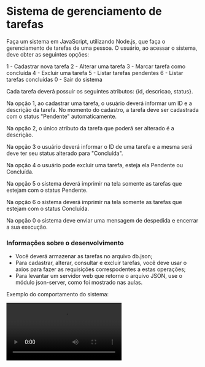# Sistema de gerenciamento de tarefas

Faça um sistema em JavaScript, utilizando Node.js, que faça o gerenciamento de tarefas de uma pessoa. O usuário, ao acessar o sistema, deve obter as seguintes opções:

1 - Cadastrar nova tarefa
2 - Alterar uma tarefa
3 - Marcar tarefa como concluída
4 - Excluir uma tarefa
5 - Listar tarefas pendentes
6 - Listar tarefas concluídas
0 - Sair do sistema

Cada tarefa deverá possuir os seguintes atributos: {id, descricao, status}. 

Na opção 1, ao cadastrar uma tarefa, o usuário deverá informar um ID e a descrição da tarefa. No momento do cadastro, a tarefa deve ser cadastrada com o status "Pendente" automaticamente.

Na opção 2, o único atributo da tarefa que poderá ser alterado é a descrição.

Na opção 3 o usuário deverá informar o ID de uma tarefa e a mesma será deve ter seu status alterado para "Concluída".

Na opção 4 o usuário pode excluir uma tarefa, esteja ela Pendente ou Concluída.

Na opção 5 o sistema deverá imprimir na tela somente as tarefas que estejam com o status Pendente.

Na opção 6 o sistema deverá imprimir na tela somente as tarefas que estejam com o status Concluída.

Na opção 0 o sistema deve enviar uma mensagem de despedida e encerrar a sua execução.

### Informações sobre o desenvolvimento

- Você deverá armazenar as tarefas no arquivo db.json;
- Para cadastrar, alterar, consultar e excluir tarefas, você deve usar o axios para fazer as requisições correspodentes a estas operações;
- Para levantar um servidor web que retorne o arquivo JSON, use o módulo json-server, como foi mostrado nas aulas.

Exemplo do comportamento do sistema:

![Funcionamento do sistema](assets/Pratica4.mp4)

  